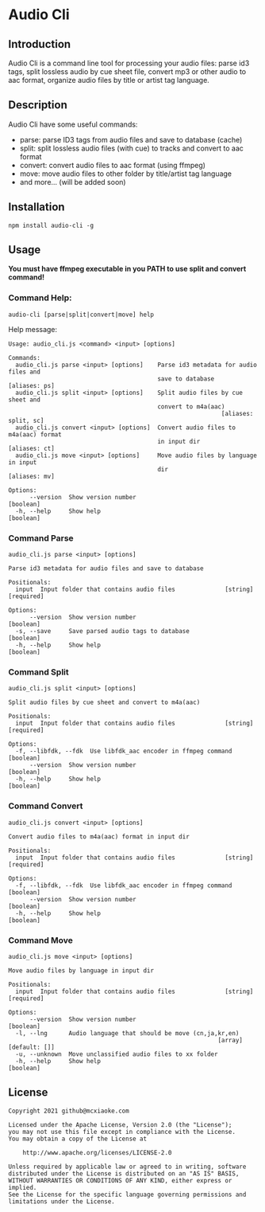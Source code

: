# Audio Cli

## Introduction

Audio Cli is a command line tool for processing your audio files: parse id3 tags, split lossless audio by cue sheet file, convert mp3 or other audio to aac format, organize audio files by title or artist tag language.

## Description

Audio Cli have some useful commands:

- parse: parse ID3 tags from audio files and save to database (cache)
- split: split lossless audio files (with cue) to tracks and convert to aac format
- convert: convert audio files to aac format (using ffmpeg)
- move: move audio files to other folder by title/artist tag language
- and more... (will be added soon)

## Installation

```
npm install audio-cli -g
```

## Usage

**You must have ffmpeg executable in you PATH to use split and convert command!**

### Command Help:

```
audio-cli [parse|split|convert|move] help
```

Help message:

```
Usage: audio_cli.js <command> <input> [options]

Commands:
  audio_cli.js parse <input> [options]    Parse id3 metadata for audio files and
                                          save to database         [aliases: ps]
  audio_cli.js split <input> [options]    Split audio files by cue sheet and
                                          convert to m4a(aac)
                                                            [aliases: split, sc]
  audio_cli.js convert <input> [options]  Convert audio files to m4a(aac) format
                                          in input dir             [aliases: ct]
  audio_cli.js move <input> [options]     Move audio files by language in input
                                          dir                      [aliases: mv]

Options:
      --version  Show version number                                   [boolean]
  -h, --help     Show help                                             [boolean]
```

### Command Parse

```
audio_cli.js parse <input> [options]

Parse id3 metadata for audio files and save to database

Positionals:
  input  Input folder that contains audio files              [string] [required]

Options:
      --version  Show version number                                   [boolean]
  -s, --save     Save parsed audio tags to database                    [boolean]
  -h, --help     Show help                                             [boolean]
```

### Command Split

```
audio_cli.js split <input> [options]

Split audio files by cue sheet and convert to m4a(aac)

Positionals:
  input  Input folder that contains audio files              [string] [required]

Options:
  -f, --libfdk, --fdk  Use libfdk_aac encoder in ffmpeg command        [boolean]
      --version  Show version number                                   [boolean]
  -h, --help     Show help                                             [boolean]
```

### Command Convert

```
audio_cli.js convert <input> [options]

Convert audio files to m4a(aac) format in input dir

Positionals:
  input  Input folder that contains audio files              [string] [required]

Options:
  -f, --libfdk, --fdk  Use libfdk_aac encoder in ffmpeg command        [boolean]
      --version  Show version number                                   [boolean]
  -h, --help     Show help                                             [boolean]
```

### Command Move

```
audio_cli.js move <input> [options]

Move audio files by language in input dir

Positionals:
  input  Input folder that contains audio files              [string] [required]

Options:
      --version  Show version number                                   [boolean]
  -l, --lng      Audio language that should be move (cn,ja,kr,en)
                                                           [array] [default: []]
  -u, --unknown  Move unclassified audio files to xx folder
  -h, --help     Show help                                             [boolean]
```

## License

    Copyright 2021 github@mcxiaoke.com

    Licensed under the Apache License, Version 2.0 (the "License");
    you may not use this file except in compliance with the License.
    You may obtain a copy of the License at

        http://www.apache.org/licenses/LICENSE-2.0

    Unless required by applicable law or agreed to in writing, software
    distributed under the License is distributed on an "AS IS" BASIS,
    WITHOUT WARRANTIES OR CONDITIONS OF ANY KIND, either express or implied.
    See the License for the specific language governing permissions and
    limitations under the License.

